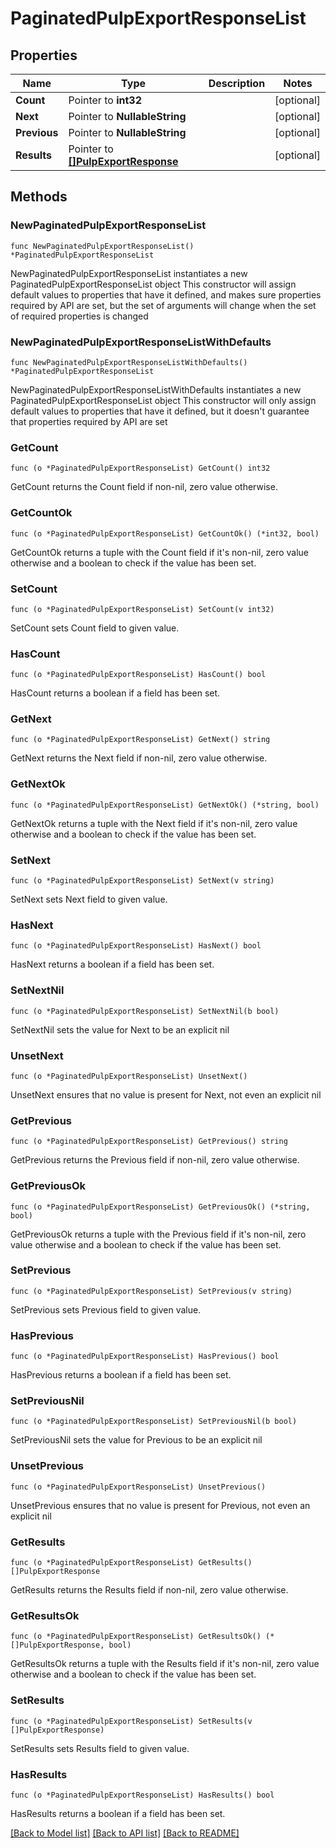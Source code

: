 # PaginatedPulpExportResponseList

## Properties

Name | Type | Description | Notes
------------ | ------------- | ------------- | -------------
**Count** | Pointer to **int32** |  | [optional] 
**Next** | Pointer to **NullableString** |  | [optional] 
**Previous** | Pointer to **NullableString** |  | [optional] 
**Results** | Pointer to [**[]PulpExportResponse**](PulpExportResponse.md) |  | [optional] 

## Methods

### NewPaginatedPulpExportResponseList

`func NewPaginatedPulpExportResponseList() *PaginatedPulpExportResponseList`

NewPaginatedPulpExportResponseList instantiates a new PaginatedPulpExportResponseList object
This constructor will assign default values to properties that have it defined,
and makes sure properties required by API are set, but the set of arguments
will change when the set of required properties is changed

### NewPaginatedPulpExportResponseListWithDefaults

`func NewPaginatedPulpExportResponseListWithDefaults() *PaginatedPulpExportResponseList`

NewPaginatedPulpExportResponseListWithDefaults instantiates a new PaginatedPulpExportResponseList object
This constructor will only assign default values to properties that have it defined,
but it doesn't guarantee that properties required by API are set

### GetCount

`func (o *PaginatedPulpExportResponseList) GetCount() int32`

GetCount returns the Count field if non-nil, zero value otherwise.

### GetCountOk

`func (o *PaginatedPulpExportResponseList) GetCountOk() (*int32, bool)`

GetCountOk returns a tuple with the Count field if it's non-nil, zero value otherwise
and a boolean to check if the value has been set.

### SetCount

`func (o *PaginatedPulpExportResponseList) SetCount(v int32)`

SetCount sets Count field to given value.

### HasCount

`func (o *PaginatedPulpExportResponseList) HasCount() bool`

HasCount returns a boolean if a field has been set.

### GetNext

`func (o *PaginatedPulpExportResponseList) GetNext() string`

GetNext returns the Next field if non-nil, zero value otherwise.

### GetNextOk

`func (o *PaginatedPulpExportResponseList) GetNextOk() (*string, bool)`

GetNextOk returns a tuple with the Next field if it's non-nil, zero value otherwise
and a boolean to check if the value has been set.

### SetNext

`func (o *PaginatedPulpExportResponseList) SetNext(v string)`

SetNext sets Next field to given value.

### HasNext

`func (o *PaginatedPulpExportResponseList) HasNext() bool`

HasNext returns a boolean if a field has been set.

### SetNextNil

`func (o *PaginatedPulpExportResponseList) SetNextNil(b bool)`

 SetNextNil sets the value for Next to be an explicit nil

### UnsetNext
`func (o *PaginatedPulpExportResponseList) UnsetNext()`

UnsetNext ensures that no value is present for Next, not even an explicit nil
### GetPrevious

`func (o *PaginatedPulpExportResponseList) GetPrevious() string`

GetPrevious returns the Previous field if non-nil, zero value otherwise.

### GetPreviousOk

`func (o *PaginatedPulpExportResponseList) GetPreviousOk() (*string, bool)`

GetPreviousOk returns a tuple with the Previous field if it's non-nil, zero value otherwise
and a boolean to check if the value has been set.

### SetPrevious

`func (o *PaginatedPulpExportResponseList) SetPrevious(v string)`

SetPrevious sets Previous field to given value.

### HasPrevious

`func (o *PaginatedPulpExportResponseList) HasPrevious() bool`

HasPrevious returns a boolean if a field has been set.

### SetPreviousNil

`func (o *PaginatedPulpExportResponseList) SetPreviousNil(b bool)`

 SetPreviousNil sets the value for Previous to be an explicit nil

### UnsetPrevious
`func (o *PaginatedPulpExportResponseList) UnsetPrevious()`

UnsetPrevious ensures that no value is present for Previous, not even an explicit nil
### GetResults

`func (o *PaginatedPulpExportResponseList) GetResults() []PulpExportResponse`

GetResults returns the Results field if non-nil, zero value otherwise.

### GetResultsOk

`func (o *PaginatedPulpExportResponseList) GetResultsOk() (*[]PulpExportResponse, bool)`

GetResultsOk returns a tuple with the Results field if it's non-nil, zero value otherwise
and a boolean to check if the value has been set.

### SetResults

`func (o *PaginatedPulpExportResponseList) SetResults(v []PulpExportResponse)`

SetResults sets Results field to given value.

### HasResults

`func (o *PaginatedPulpExportResponseList) HasResults() bool`

HasResults returns a boolean if a field has been set.


[[Back to Model list]](../README.md#documentation-for-models) [[Back to API list]](../README.md#documentation-for-api-endpoints) [[Back to README]](../README.md)


